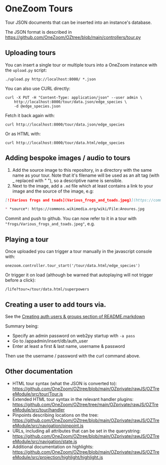 # OneZoom Tours

Tour JSON documents that can be inserted into an instance's database.

The JSON format is described in https://github.com/OneZoom/OZtree/blob/main/controllers/tour.py

## Uploading tours

You can insert a single tour or multiple tours into a OneZoom instance with the ``upload.py`` script:

```
./upload.py http://localhost:8000/ *.json
```

You can also use CURL directly:

```
curl -X PUT -H "Content-Type: application/json" --user admin \
    http://localhost:8000/tour/data.json/edge_species \
    -d @edge_species.json
```

Fetch it back again with:

```
curl http://localhost:8000/tour/data.json/edge_species
```

Or as HTML with:

```
curl http://localhost:8000/tour/data.html/edge_species
```

## Adding bespoke images / audio to tours

1. Add the source image to this repository, in a directory with the same name as your tour.
   Note that it's filename will be used as an alt tag (with _ replaced with " "), so a descriptive name is sensible.
2. Next to the image, add a ``.md`` file which at least contains a link to your image and the source of the image, e.g:

```md
[![Various frogs and toads](Various_frogs_and_toads.jpeg)](https://commons.wikimedia.org/wiki/File:Anoures.jpg)

* *source*: https://commons.wikimedia.org/wiki/File:Anoures.jpg
```

Commit and push to github. You can now refer to it in a tour with ``"frogs/Various_frogs_and_toads.jpeg"``, e.g.

## Playing a tour

Once uploaded you can trigger a tour manually in the javascript console with:

```
onezoom.controller.tour_start('/tour/data.html/edge_species')
```

Or trigger it on load (although be warned that autoplaying will not trigger before a click):

```
/life?tour=/tour/data.html/superpowers
```

## Creating a user to add tours via.

See the [Creating auth users & groups section of README.markdown](https://github.com/OneZoom/OZtree#creating-auth-users--groups)

Summary being:

* Specify an admin password on web2py startup with ``-a pass``
* Go to /appadmin/insert/db/auth_user
* Enter at least a first & last name, username & password

Then use the username / password with the curl command above.

## Other documentation

* HTML tour syntax (what the JSON is converted to): https://github.com/OneZoom/OZtree/blob/main/OZprivate/rawJS/OZTreeModule/src/tour/Tour.js
* Extended HTML tour syntax in the relevant handler plugins: https://github.com/OneZoom/OZtree/tree/main/OZprivate/rawJS/OZTreeModule/src/tour/handler
* Pinpoints describing locations on the tree: https://github.com/OneZoom/OZtree/blob/main/OZprivate/rawJS/OZTreeModule/src/navigation/pinpoint.js
* URLs, including all attributes that can be set in the querystring: https://github.com/OneZoom/OZtree/blob/main/OZprivate/rawJS/OZTreeModule/src/navigation/state.js
* Additional documentation on highlights: https://github.com/OneZoom/OZtree/blob/main/OZprivate/rawJS/OZTreeModule/src/projection/highlight/highlight.js
